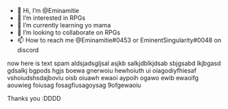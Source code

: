 - 👋 Hi, I’m @Eminamitie
- 👀 I’m interested in RPGs
- 🌱 I’m currently learning yo mama
- 💞️ I’m looking to collaborate on RPGs
- 📫 How to reach me @Eminamitie#0453 or EminentSingularity#0048 on discord 

<!---
Eminamitie/Eminamitie is a ✨ special ✨ repository because its `README.md` (this file) appears on your GitHub profile.
You can click the Preview link to take a look at your changes.
--->
now here is text spam
aldsjadsgljsal asjkb salkjdblkjdsab sbjgsabd lkjbgasd gdsalkj bgpods hgjs boewa gnerwoiu hewhoiuth ui oiagodiyfhiesaf vshoiudshsdajboviu oisb oiuawh ewaoi aypoih ogawo ewib ewaoifg aouwieg foiusag fosagfiusagoysag 9ofgewaoiu

Thanks you :DDDD
